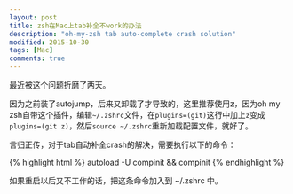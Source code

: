 ```yaml
---
layout: post
title: zsh在Mac上tab补全不work的办法
description: "oh-my-zsh tab auto-complete crash solution"
modified: 2015-10-30
tags: [Mac]
comments: true
---
```


最近被这个问题折磨了两天。

因为之前装了autojump，后来又卸载了才导致的，这里推荐使用z，因为oh my zsh自带这个插件，编辑`~/.zshrc`文件，在`plugins=(git)`这行中加上`z`变成`plugins=(git z)`，然后`source ~/.zshrc`重新加载配置文件，就好了。

言归正传，对于tab自动补全crash的解决，需要执行以下的命令：

{% highlight html %}
autoload -U compinit && compinit
{% endhighlight %}

如果重启以后又不工作的话，把这条命令加入到 ~/.zshrc 中。